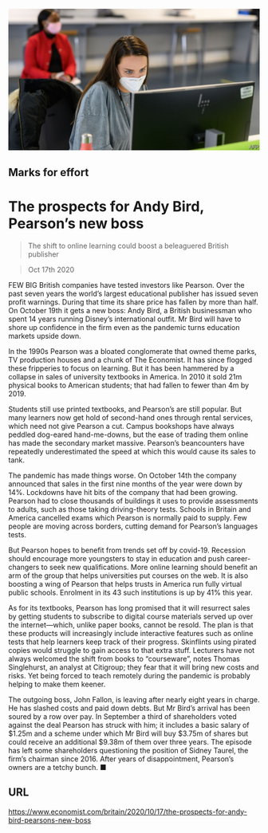 ![](./images/20201017_BRP501.jpg)

## Marks for effort

# The prospects for Andy Bird, Pearson’s new boss

> The shift to online learning could boost a beleaguered British publisher

> Oct 17th 2020

FEW BIG British companies have tested investors like Pearson. Over the past seven years the world’s largest educational publisher has issued seven profit warnings. During that time its share price has fallen by more than half. On October 19th it gets a new boss: Andy Bird, a British businessman who spent 14 years running Disney’s international outfit. Mr Bird will have to shore up confidence in the firm even as the pandemic turns education markets upside down.

In the 1990s Pearson was a bloated conglomerate that owned theme parks, TV production houses and a chunk of The Economist. It has since flogged these fripperies to focus on learning. But it has been hammered by a collapse in sales of university textbooks in America. In 2010 it sold 21m physical books to American students; that had fallen to fewer than 4m by 2019.

Students still use printed textbooks, and Pearson’s are still popular. But many learners now get hold of second-hand ones through rental services, which need not give Pearson a cut. Campus bookshops have always peddled dog-eared hand-me-downs, but the ease of trading them online has made the secondary market massive. Pearson’s beancounters have repeatedly underestimated the speed at which this would cause its sales to tank.

The pandemic has made things worse. On October 14th the company announced that sales in the first nine months of the year were down by 14%. Lockdowns have hit bits of the company that had been growing. Pearson had to close thousands of buildings it uses to provide assessments to adults, such as those taking driving-theory tests. Schools in Britain and America cancelled exams which Pearson is normally paid to supply. Few people are moving across borders, cutting demand for Pearson’s languages tests.

But Pearson hopes to benefit from trends set off by covid-19. Recession should encourage more youngsters to stay in education and push career-changers to seek new qualifications. More online learning should benefit an arm of the group that helps universities put courses on the web. It is also boosting a wing of Pearson that helps trusts in America run fully virtual public schools. Enrolment in its 43 such institutions is up by 41% this year.



As for its textbooks, Pearson has long promised that it will resurrect sales by getting students to subscribe to digital course materials served up over the internet—which, unlike paper books, cannot be resold. The plan is that these products will increasingly include interactive features such as online tests that help learners keep track of their progress. Skinflints using pirated copies would struggle to gain access to that extra stuff. Lecturers have not always welcomed the shift from books to “courseware”, notes Thomas Singlehurst, an analyst at Citigroup; they fear that it will bring new costs and risks. Yet being forced to teach remotely during the pandemic is probably helping to make them keener.

The outgoing boss, John Fallon, is leaving after nearly eight years in charge. He has slashed costs and paid down debts. But Mr Bird’s arrival has been soured by a row over pay. In September a third of shareholders voted against the deal Pearson has struck with him; it includes a basic salary of $1.25m and a scheme under which Mr Bird will buy $3.75m of shares but could receive an additional $9.38m of them over three years. The episode has left some shareholders questioning the position of Sidney Taurel, the firm’s chairman since 2016. After years of disappointment, Pearson’s owners are a tetchy bunch. ■

## URL

https://www.economist.com/britain/2020/10/17/the-prospects-for-andy-bird-pearsons-new-boss
